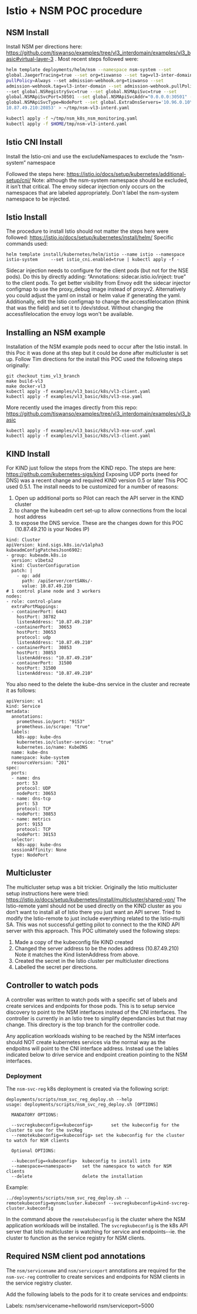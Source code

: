 # Istio + NSM POC procedure

## NSM Install
Install NSM per directions here: https://github.com/tiswanso/examples/tree/vl3_interdomain/examples/vl3_basic#virtual-layer-3
. Most recent steps followed were:

```bash                                                                                                              
helm template deployments/helm/nsm --namespace nsm-system --set                                                    
global.JaegerTracing=true --set org=tiswanso --set tag=vl3-inter-domain --set                                      
pullPolicy=Always --set admission-webhook.org=tiswanso --set
admission-webhook.tag=vl3-inter-domain --set admission-webhook.pullPolicy=Always
--set global.NSRegistrySvc=true --set global.NSMApiSvc=true --set
global.NSMApiSvcPort=30501 --set global.NSMApiSvcAddr="0.0.0.0:30501" --set
global.NSMApiSvcType=NodePort --set global.ExtraDnsServers='10.96.0.10\
10.87.49.210:20853' > ~/tmp/nsm-vl3-interd.yaml

kubectl apply -f ~/tmp/nsm_k8s_nsm_monitoring.yaml
kubectl apply -f $HOME/tmp/nsm-vl3-interd.yaml
```

## Istio CNI Install
Install the Istio-cni and use the excludeNamespaces to exclude the “nsm-system” namespace

Followed the steps here:
https://istio.io/docs/setup/kubernetes/additional-setup/cni/
Note: although the nsm-system namespace should be excluded, it isn’t that critical.
The envoy sidecar injection only occurs on the namespaces that are labeled
appropriately.  Don't label the nsm-system namespace to be injected.

## Istio Install
The procedure to install Istio should not matter the
steps here were followed:  https://istio.io/docs/setup/kubernetes/install/helm/
Specific commands used:
```
helm template install/kubernetes/helm/istio --name istio --namespace
istio-system     --set istio_cni.enabled=true | kubectl apply -f -
```
Sidecar injection needs to configure for the client pods (but not for the NSE
pods).  Do this by directly adding:
“Annotations:        sidecar.istio.io/inject: true” to the client pods.
To get better visibility from Envoy edit the sidecar injector configmap to use the
proxy_debug image instead of proxyv2.   Alternatively you could adjust the yaml
on install or helm value if generating the yaml.   Additionally, edit the Istio
configmap to change the accessfilelocation (think that was the field) and set it
to /dev/stdout.  Without changing the accessfilelocation the envoy logs won't be available.

## Installing an NSM example
Installation of the NSM example pods need to occur after the Istio install.
In this Poc it was done at ths step but it could be done after multicluster is set up.
Follow Tim directions for the install this POC used the following steps originally:
```
git checkout tims_vl3_branch
make build-vl3
make docker-vl3
kubectl apply -f examples/vl3_basic/k8s/vl3-client.yaml
kubectl apply -f examples/vl3_basic/k8s/vl3-nse.yaml
```
More recently used the images directly from this repo: https://github.com/tiswanso/examples/tree/vl3_interdomain/examples/vl3_basic
```
kubectl apply -f examples/vl3_basic/k8s/vl3-nse-ucnf.yaml
kubectl apply -f examples/vl3_basic/k8s/vl3-client.yaml
```

## KIND Install
For KIND just follow the steps from the KIND repo.  The steps are
here:
https://github.com/kubernetes-sigs/kind
Exposing UDP ports (need for DNS) was a recent change and required KIND version 0.5 or later
This POC used 0.5.1. The install needs to be customized for a number of reasons:
1. Open up additional ports so Pilot can reach the API server in the KIND cluster
1. to change the kubeadm cert set-up to allow connections from the local host address
1. to expose the DNS service.
These are the changes down for this POC (10.87.49.210 is your Nodes IP)

```
kind: Cluster
apiVersion: kind.sigs.k8s.io/v1alpha3
kubeadmConfigPatchesJson6902:
- group: kubeadm.k8s.io
  version: v1beta2
  kind: ClusterConfiguration
  patch: |
    - op: add
      path: /apiServer/certSANs/-
      value: 10.87.49.210
# 1 control plane node and 3 workers
nodes:
- role: control-plane
  extraPortMappings:
  - containerPort: 6443
    hostPort: 38782
    listenAddress: "10.87.49.210"
   -containerPort:  30653
    hostPort: 30653
    protocol: udp
    listenAddress: "10.87.49.210"
  - containerPort:  30853
    hostPort: 30853
    listenAddress: "10.87.49.210"
  - containerPort:  31500
    hostPort: 31500
    listenAddress: "10.87.49.210"
```

You also need to the delete the kube-dns service in the cluster and recreate it
as follows:
```
apiVersion: v1
kind: Service
metadata:
  annotations:
    prometheus.io/port: "9153"
    prometheus.io/scrape: "true"
  labels:
    k8s-app: kube-dns
    kubernetes.io/cluster-service: "true"
    kubernetes.io/name: KubeDNS
  name: kube-dns
  namespace: kube-system
  resourceVersion: "201"
spec:
  ports:
  - name: dns
    port: 53
    protocol: UDP
    nodePort: 30653
  - name: dns-tcp
    port: 53
    protocol: TCP
    nodePort: 30853
  - name: metrics
    port: 9153
    protocol: TCP
    nodePort: 30153
  selector:
    k8s-app: kube-dns
  sessionAffinity: None
  type: NodePort
```

## Multicluster
The multicluster setup was a bit trickier.   Originally the Istio
multicluster setup instructions here were tried:
https://istio.io/docs/setup/kubernetes/install/multicluster/shared-vpn/
The Istio-remote yaml should not be used directly on the KIND cluster as you
don’t want to install all of Istio there you just want an API server. 
Tried to modify the Istio-remote to just include everything related to the Istio-multi SA.
This was not successful getting pilot to connect to the the KIND API server with
this approach.
This POC ultimately used the following steps:
1.  Made a copy of the kubeconfig file KIND created
1.  Changed the server address to be the nodes address (10.87.49.210)
Note it matches the Kind listenAddress from above.
1.  Created the secret in the Istio cluster per multicluster directions
1.  Labelled the secret per directions.


## Controller to watch pods
A controller was written to watch pods with a specific set of labels and create
services and endpoints for those pods.   This is to setup service discovery to point
to the NSM interfaces instead of the CNI interfaces. The controller is currently in
an Istio tree to simplify dependancies but that may change.  This directory is the
top branch for the controller code.

Any application workloads wishing to be reached by the NSM interfaces should NOT
create kubernetes services via the normal way as the endpoitns will point to the
CNI interface address.   Instead use the lables indicated below to drive service and
endpoint creation pointing to the NSM interfaces.

### Deployment

The `nsm-svc-reg` k8s deployment is created via the following script:

```
deployments/scripts/nsm_svc_reg_deploy.sh --help
usage: deployments/scripts/nsm_svc_reg_deploy.sh [OPTIONS]

  MANDATORY OPTIONS:

  --svcregkubeconfig=<kubeconfig>       set the kubeconfig for the cluster to use for the svcReg
  --remotekubeconfig=<kubeconfig> set the kubeconfig for the cluster to watch for NSM clients

  Optional OPTIONS:

  --kubeconfig=<kubeconfig>  kubeconfig to install into
  --namespace=<namespace>    set the namespace to watch for NSM clients
  --delete                   delete the installation

```

Example:

```
../deployments/scripts/nsm_svc_reg_deploy.sh --remotekubeconfig=mynsmcluster.kubeconf --svcregkubeconfig=kind-svcreg-cluster.kubeconfig
```

In the command above the `remotekubeconfig` is the cluster where the NSM application workloads
will be installed.   The `svcregkubeconfig` is the k8s API server that Istio multicluster is
watching for service and endpoints--ie. the cluster to function as the service registry for NSM clients.

## Required NSM client pod annotations

The `nsm/servicename` and `nsm/serviceport` annotations are required for the `nsm-svc-reg` controller
to create services and endpoints for NSM clients in the service registry cluster.

Add the following labels to the pods for it to create services and
endpoints:

Labels:             nsm/servicename=helloworld
                    nsm/serviceport=5000

